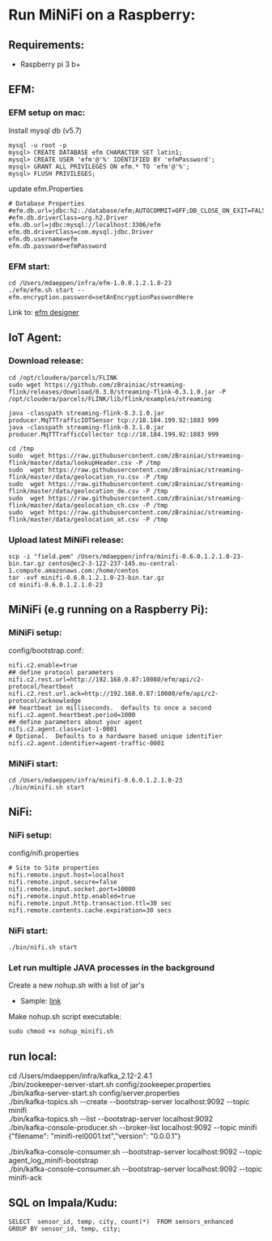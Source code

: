 # Run MiNiFi on a Raspberry:
## Requirements:  
- Raspberry pi 3 b+


## EFM: 
### EFM setup on mac:  
Install mysql db (v5.7)
```
mysql -u root -p
mysql> CREATE DATABASE efm CHARACTER SET latin1;
mysql> CREATE USER 'efm'@'%' IDENTIFIED BY 'efmPassword';
mysql> GRANT ALL PRIVILEGES ON efm.* TO 'efm'@'%';
mysql> FLUSH PRIVILEGES;

```

update efm.Properties
```
# Database Properties
#efm.db.url=jdbc:h2:./database/efm;AUTOCOMMIT=OFF;DB_CLOSE_ON_EXIT=FALSE;LOCK_MODE=3
#efm.db.driverClass=org.h2.Driver
efm.db.url=jdbc:mysql://localhost:3306/efm
efm.db.driverClass=com.mysql.jdbc.Driver
efm.db.username=efm
efm.db.password=efmPassword
```

### EFM start:  
```
cd /Users/mdaeppen/infra/efm-1.0.0.1.2.1.0-23
./efm/efm.sh start --efm.encryption.password=setAnEncryptionPasswordHere

```
Link to: [efm designer](http://localhost:10080/efm/ui/)



## IoT Agent: 
### Download release:  
```
cd /opt/cloudera/parcels/FLINK  
sudo wget https://github.com/zBrainiac/streaming-flink/releases/download/0.3.0/streaming-flink-0.3.1.0.jar -P /opt/cloudera/parcels/FLINK/lib/flink/examples/streaming

java -classpath streaming-flink-0.3.1.0.jar producer.MqTTTrafficIOTSensor tcp://18.184.199.92:1883 999
java -classpath streaming-flink-0.3.1.0.jar producer.MqTTTrafficCollector tcp://18.184.199.92:1883 999

cd /tmp
sudo  wget https://raw.githubusercontent.com/zBrainiac/streaming-flink/master/data/lookupHeader.csv -P /tmp
sudo  wget https://raw.githubusercontent.com/zBrainiac/streaming-flink/master/data/geolocation_ru.csv -P /tmp
sudo  wget https://raw.githubusercontent.com/zBrainiac/streaming-flink/master/data/geolocation_de.csv -P /tmp
sudo  wget https://raw.githubusercontent.com/zBrainiac/streaming-flink/master/data/geolocation_ch.csv -P /tmp
sudo  wget https://raw.githubusercontent.com/zBrainiac/streaming-flink/master/data/geolocation_at.csv -P /tmp
```
### Upload latest MiNiFi release: 
```
scp -i "field.pem" /Users/mdaeppen/infra/minifi-0.6.0.1.2.1.0-23-bin.tar.gz centos@ec2-3-122-237-145.eu-central-1.compute.amazonaws.com:/home/centos
tar -xvf minifi-0.6.0.1.2.1.0-23-bin.tar.gz 
cd minifi-0.6.0.1.2.1.0-23
```

## MiNiFi (e.g running on a Raspberry Pi):  
### MiNiFi setup:  


config/bootstrap.conf:  
```
nifi.c2.enable=true
## define protocol parameters
nifi.c2.rest.url=http://192.168.0.87:10080/efm/api/c2-protocol/heartbeat
nifi.c2.rest.url.ack=http://192.168.0.87:10080/efm/api/c2-protocol/acknowledge
## heartbeat in milliseconds.  defaults to once a second
nifi.c2.agent.heartbeat.period=1000
## define parameters about your agent
nifi.c2.agent.class=iot-1-0001
# Optional.  Defaults to a hardware based unique identifier
nifi.c2.agent.identifier=agemt-traffic-0001
```
### MiNiFi start:  

```
cd /Users/mdaeppen/infra/minifi-0.6.0.1.2.1.0-23
./bin/minifi.sh start
```


## NiFi: 
### NiFi setup:  

config/nifi.properties  
```
# Site to Site properties
nifi.remote.input.host=localhost
nifi.remote.input.secure=false
nifi.remote.input.socket.port=10000
nifi.remote.input.http.enabled=true
nifi.remote.input.http.transaction.ttl=30 sec
nifi.remote.contents.cache.expiration=30 secs
```
### NiFi start:  
```
./bin/nifi.sh start
```

### Let run multiple JAVA processes in the background
Create a new nohup.sh with a list of jar's  
+ Sample: [link](nohup_minifi.sh)

Make nohup.sh script executable:  
```
sudo chmod +x nohup_minifi.sh
```


## run local: 

cd /Users/mdaeppen/infra/kafka_2.12-2.4.1  
./bin/zookeeper-server-start.sh config/zookeeper.properties  
./bin/kafka-server-start.sh config/server.properties  
./bin/kafka-topics.sh --create --bootstrap-server localhost:9092 --topic minifi  
./bin/kafka-topics.sh --list --bootstrap-server localhost:9092  
./bin/kafka-console-producer.sh --broker-list localhost:9092 --topic minifi  
{"filename": "minifi-rel0001.txt","version": "0.0.0.1"}  



./bin/kafka-console-consumer.sh --bootstrap-server localhost:9092 --topic agent_log_minifi-bootstrap   
./bin/kafka-console-consumer.sh --bootstrap-server localhost:9092 --topic minifi-ack  


## SQL on Impala/Kudu:

```
SELECT 	sensor_id, temp, city, count(*)  FROM sensors_enhanced
GROUP BY sensor_id, temp, city;
```


